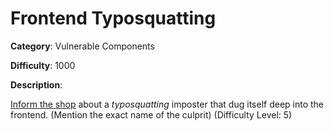 # Frontend Typosquatting

**Category**: Vulnerable Components

**Difficulty**: 1000

**Description**:

<a href="/#/contact">Inform the shop</a> about a <i>typosquatting</i> imposter that dug itself deep into the frontend. (Mention the exact name of the culprit) (Difficulty Level: 5)
